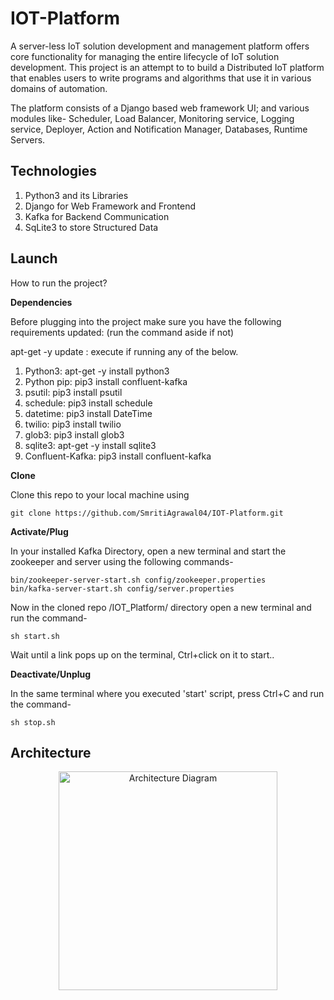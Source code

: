 # IOT-Platform
A server-less IoT solution development and management platform offers core functionality for managing the entire lifecycle of IoT solution development. This project is an attempt to to build a Distributed IoT platform that enables users to write programs and algorithms that use it in various domains of automation. 

The platform consists of a Django based web framework UI; and various modules like- Scheduler, Load Balancer, Monitoring service, Logging service, Deployer, Action and Notification Manager, Databases, Runtime Servers.

## Technologies 
1) Python3 and its Libraries
2) Django for Web Framework and Frontend
3) Kafka for Backend Communication
4) SqLite3 to store Structured Data

## Launch
How to run the project?

**Dependencies**

Before plugging into the project make sure you have the following requirements updated: (run the command aside if not)

apt-get -y update : execute if running any of the below.
1) Python3: apt-get -y install python3 
2) Python pip: pip3 install confluent-kafka
3) psutil: pip3 install psutil
4) schedule: pip3 install schedule
5) datetime: pip3 install DateTime
6) twilio: pip3 install twilio
7) glob3: pip3 install glob3
8) sqlite3: apt-get -y install sqlite3
9) Confluent-Kafka: pip3 install confluent-kafka

**Clone**

Clone this repo to your local machine using
```code
git clone https://github.com/SmritiAgrawal04/IOT-Platform.git
```

**Activate/Plug**

In your installed Kafka Directory, open a new terminal and start the zookeeper and server using the following commands- 
```code
bin/zookeeper-server-start.sh config/zookeeper.properties
bin/kafka-server-start.sh config/server.properties
```

Now in the cloned repo /IOT_Platform/ directory open a new terminal and run the command-
```code
sh start.sh
```
Wait until a link pops up on the terminal, Ctrl+click on it to start..

**Deactivate/Unplug**

In the same terminal where you executed 'start' script, press Ctrl+C and run the command- 
```code
sh stop.sh
```

## Architecture
<p align="center">
  <img src="/home/smriti/Downloads/Architecture.png" raw=true width="350" title="Architecture Diagram">
</p>


